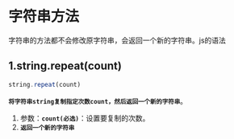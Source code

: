 # 字符串方法

字符串的方法都不会修改原字符串，会返回一个新的字符串。js的语法

## 1.string.repeat(count)

``` javascript
string.repeat(count)
```

**`将字符串string复制指定次数count，然后返回一个新的字符串`**。

1. 参数：**`count(必选)`**：设置要复制的次数。
2. **`返回一个新的字符串`**